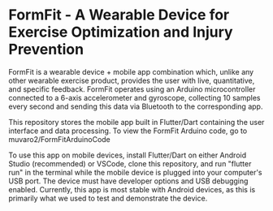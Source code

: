 # FormFit - A Wearable Device for Exercise Optimization and Injury Prevention

FormFit is a wearable device + mobile app combination which, unlike any other wearable exercise product, provides the user with live, quantitative, and specific feedback.
FormFit operates using an Arduino microcontroller connected to a 6-axis accelerometer and gyroscope, collecting 10 samples every second and sending this data via Bluetooth to the corresponding app.

This repository stores the mobile app built in Flutter/Dart containing the user interface and data processing. To view the FormFit Arduino code, go to muvaro2/FormFitArduinoCode

To use this app on mobile devices, install Flutter/Dart on either Android Studio (recommended) or VSCode, clone this repository, and run "flutter run" in the terminal while the mobile device is plugged into your computer's USB port. The device must have developer options and USB debugging enabled. Currently, this app is most stable with Android devices, as this is primarily what we used to test and demonstrate the device.
